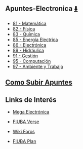 
<html>
<body>
<h2>Apuntes-Electronica <a href="https://downgit.github.io/#/home?url=https://github.com/Apuntes-FIUBA/Apuntes-Electronica/tree/main" style="font-size:20px">  ⬇️ </a></h2>
<ul>
    <li><a href="81 - Matemática">81 - Matemática</a></li>
    <li><a href="82 - Física">82 - Física</a></li>
    <li><a href="83 - Química">83 - Química</a></li>
    <li><a href="85 - Energía Electrica">85 - Energía Electrica</a></li>
    <li><a href="86 - Electrónica">86 - Electrónica</a></li>
    <li><a href="89 - Hidráulica">89 - Hidráulica</a></li>
    <li><a href="91 - Gestión">91 - Gestión</a></li>
    <li><a href="95 - Computación">95 - Computación</a></li>
    <li><a href="97 - Ambiente y Trabajo">97 - Ambiente y Trabajo</a></li>
</ul>
</body>
</html>


## [Como Subir Apuntes](subir-apuntes.html)


## Links de Interés

- [Mega Electrónica](https://mega.nz/folder/jVwnjCDJ#IcPqdY2XnOKU83iyZ5La4w)

- [FIUBA Verse](https://fiubaverse.github.io/)

- [Wiki Foros](http://wiki.foros-fiuba.com.ar/)

- [FIUBA Plan](https://fede.dm/FIUBA-Plan/)